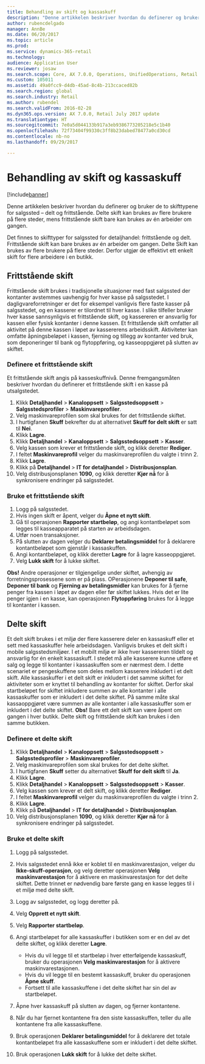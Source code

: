 ```yaml
---
title: Behandling av skift og kassaskuff
description: "Denne artikkelen beskriver hvordan du definerer og bruker de to skifttypene for salgssted – delt og frittstående. Delte skift kan brukes av flere brukere på flere steder, mens frittstående skift bare kan brukes av én arbeider om gangen."
author: rubencdelgado
manager: AnnBe
ms.date: 06/20/2017
ms.topic: article
ms.prod: 
ms.service: dynamics-365-retail
ms.technology: 
audience: Application User
ms.reviewer: josaw
ms.search.scope: Core, AX 7.0.0, Operations, UnifiedOperations, Retail
ms.custom: 105011
ms.assetid: 49a0fcc9-d4db-45ad-8c4b-213ccaced82b
ms.search.region: global
ms.search.industry: Retail
ms.author: rubendel
ms.search.validFrom: 2016-02-28
ms.dyn365.ops.version: AX 7.0.0, Retail July 2017 update
ms.translationtype: HT
ms.sourcegitcommit: 7e0a5d044133b917a3eb9386773205218e5c1b40
ms.openlocfilehash: 72f73404f99330c3ff8b23dabed78477a0cd30cd
ms.contentlocale: nb-no
ms.lasthandoff: 09/29/2017

---
```


# <a name="shift-and-cash-drawer-management"></a>Behandling av skift og kassaskuff

[!include[banner](includes/banner.md)]


Denne artikkelen beskriver hvordan du definerer og bruker de to skifttypene for salgssted – delt og frittstående. Delte skift kan brukes av flere brukere på flere steder, mens frittstående skift bare kan brukes av én arbeider om gangen.

Det finnes to skifttyper for salgssted for detaljhandel: frittstående og delt. Frittstående skift kan bare brukes av én arbeider om gangen. Delte Skift kan brukes av flere brukere på flere steder. Derfor utgjør de effektivt ett enkelt skift for flere arbeidere i en butikk.

## <a name="standalone-shifts"></a>Frittstående skift
Frittstående skift brukes i tradisjonelle situasjoner med fast salgssted der kontanter avstemmes uavhengig for hver kasse på salgsstedet. I dagligvareforretninger er det for eksempel vanligvis flere faste kasser på salgsstedet, og en kasserer er tilordnet til hver kasse. I slike tilfeller bruker hver kasse sannsynligvis et frittstående skift, og kassereren er ansvarlig for kassen eller fysisk kontanter i denne kassen. Et frittstående skift omfatter all aktivitet på denne kassen i løpet av kassererens arbeidsskift. Aktiviteter kan omfatte åpningsbeløpet i kassen, fjerning og tillegg av kontanter ved bruk, som deponeringer til bank og flytoppføring, og kasseoppgjøret på slutten av skiftet.

### <a name="set-up-a-stand-alone-shift"></a>Definere et frittstående skift

Et frittstående skift angis på kasseskuffnivå. Denne fremgangsmåten beskriver hvordan du definerer et frittstående skift i en kasse på utsalgstedet.

1.  Klikk **Detaljhandel** &gt; **Kanaloppsett** &gt; **Salgsstedsoppsett** &gt; **Salgsstedsprofiler** &gt; **Maskinvareprofiler**.
2.  Velg maskinvareprofilen som skal brukes for det frittstående skiftet.
3.  I hurtigfanen **Skuff** bekrefter du at alternativet **Skuff for delt skift** er satt til **Nei**.
4.  Klikk **Lagre**.
5.  Klikk **Detaljhandel** &gt; **Kanaloppsett** &gt; **Salgsstedsoppsett** &gt; **Kasser**.
6.  Velg kassen som krever et frittstående skift, og klikk deretter **Rediger**.
7.  I feltet **Maskinvareprofil** velger du maskinvareprofilen du valgte i trinn 2.
8.  Klikk **Lagre**.
9.  Klikk på **Detaljhandel** &gt; **IT for detaljhandel** &gt; **Distribusjonsplan**.
10. Velg distribusjonsplanen **1090**, og klikk deretter **Kjør nå** for å synkronisere endringer på salgsstedet.

### <a name="use-a-stand-alone-shift"></a>Bruke et frittstående skift

1.  Logg på salgsstedet.
2.  Hvis ingen skift er åpent, velger du **Åpne et nytt skift**.
3.  Gå til operasjonen **Rapporter startbeløp**, og angi kontantbeløpet som legges til kasseapparatet på starten av arbeidsdagen.
4.  Utfør noen transaksjoner.
5.  På slutten av dagen velger du **Deklarer betalingsmiddel** for å deklarere kontantbeløpet som gjenstår i kassaskuffen.
6.  Angi kontantbeløpet, og klikk deretter **Lagre** for å lagre kasseoppgjøret.
7.  Velg **Lukk skift** for å lukke skiftet.

**Obs!** Andre operasjoner er tilgjengelige under skiftet, avhengig av forretningsprosessene som er på plass. OPerasjonene **Deponer til safe**, **Deponer til bank** og **Fjerning av betalingsmidler** kan brukes for å fjerne penger fra kassen i løpet av dagen eller før skiftet lukkes. Hvis det er lite penger igjen i en kasse, kan operasjonen **Flytoppføring** brukes for å legge til kontanter i kassen.

## <a name="shared-shifts"></a>Delte skift
Et delt skift brukes i et miljø der flere kasserere deler en kassaskuff eller et sett med kassaskuffer hele arbeidsdagen. Vanligvis brukes et delt skift i mobile salgsstedsmiljøer. I et mobilt miljø er ikke hver kassereren tildelt og ansvarlig for én enkelt kassaskuff. I stedet må alle kasserere kunne utføre et salg og legge til kontanter i kassaskuffen som er nærmest dem. I dette scenariet er pengeskuffene som deles mellom kasserere inkludert i et delt skift. Alle kassaskuffer i et delt skift er inkludert i det samme skiftet for aktiviteter som er knyttet til behandling av kontanter for skiftet. Derfor skal startbeløpet for skiftet inkludere summen av alle kontanter i alle kassaskuffer som er inkludert i det delte skiftet. På samme måte skal kassaoppgjøret være summen av alle kontanter i alle kassaskuffer som er inkludert i det delte skiftet. **Obs!** Bare ett delt skift kan være åpent om gangen i hver butikk. Delte skift og frittstående skift kan brukes i den samme butikken.

### <a name="set-up-a-shared-shift"></a>Definere et delte skift

1.  Klikk **Detaljhandel** &gt; **Kanaloppsett** &gt; **Salgsstedsoppsett** &gt; **Salgsstedsprofiler** &gt; **Maskinvareprofiler**.
2.  Velg maskinvareprofilen som skal brukes for det delte skiftet.
3.  I hurtigfanen **Skuff** setter du alternativet **Skuff for delt skift** til **Ja**.
4.  Klikk **Lagre**.
5.  Klikk **Detaljhandel** &gt; **Kanaloppsett** &gt; **Salgsstedsoppsett** &gt; **Kasser**.
6.  Velg kassen som krever et delt skift, og klikk deretter **Rediger**.
7.  I feltet **Maskinvareprofil** velger du maskinvareprofilen du valgte i trinn 2.
8.  Klikk **Lagre**.
9.  Klikk på **Detaljhandel** &gt; **IT for detaljhandel** &gt; **Distribusjonsplan**.
10. Velg distribusjonsplanen **1090**, og klikk deretter **Kjør nå** for å synkronisere endringer på salgsstedet.

### <a name="use-a-shared-shift"></a>Bruke et delte skift

1.  Logg på salgsstedet.
2.  Hvis salgsstedet ennå ikke er koblet til en maskinvarestasjon, velger du **Ikke-skuff-operasjon**, og velg deretter operasjonen **Velg maskinvarestasjon** for å aktivere en maskinvarestasjon for det delte skiftet. Dette trinnet er nødvendig bare første gang en kasse legges til i et miljø med delte skift.
3.  Logg av salgsstedet, og logg deretter på.
4.  Velg **Opprett et nytt skift**.
5.  Velg **Rapporter startbeløp**.
6.  Angi startbeløpet for alle kassaskuffer i butikken som er en del av det delte skiftet, og klikk deretter **Lagre**.
    -   Hvis du vil legge til et startbeløp i hver etterfølgende kassaskuff, bruker du operasjonen **Velg maskinvarestasjon** for å aktivere maskinvarestasjonen.
    -   Hvis du vil legge til en bestemt kassaskuff, bruker du operasjonen **Åpne skuff**.
    -   Fortsett til alle kassaskuffene i det delte skiftet har sin del av startbeløpet.

7.  Åpne hver kassaskuff på slutten av dagen, og fjerner kontantene.
8.  Når du har fjernet kontantene fra den siste kassaskuffen, teller du alle kontantene fra alle kassaskuffene.
9.  Bruk operasjonen **Deklarer betalingsmiddel** for å deklarere det totale kontantbeløpet fra alle kassaskuffene som er inkludert i det delte skiftet.
10. Bruk operasjonen **Lukk skift** for å lukke det delte skiftet.





